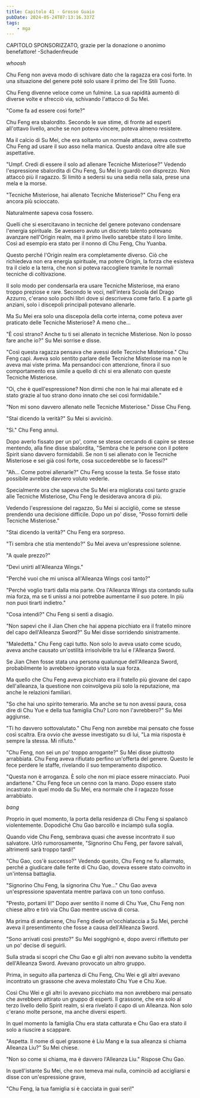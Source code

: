 ```yaml
---
title: Capitolo 41 - Grosso Guaio
pubDate: 2024-05-24T07:13:16.337Z
tags:
    - mga
---
```



CAPITOLO SPONSORIZZATO, grazie per la donazione o anonimo benefattore!
-Schadenfreude


*whoosh*


Chu Feng non aveva modo di schivare dato che la ragazza era così forte. In una situazione del genere poté solo usare il primo dei Tre Stili Tuono.


Chu Feng divenne veloce come un fulmine. La sua rapidità aumentò di diverse volte e sfrecciò via, schivando l'attacco di Su Mei.


"Come fa ad essere così forte?"


Chu Feng era sbalordito. Secondo le sue stime, di fronte ad esperti all'ottavo livello, anche se non poteva vincere, poteva almeno resistere.


Ma il calcio di Su Mei, che era soltanto un normale attacco, aveva costretto Chu Feng ad usare il suo asso nella manica. Questo andava oltre alle sue aspettative.


"Umpf. Credi di essere il solo ad allenare Tecniche Misteriose?" Vedendo l'espressione sbalordita di Chu Feng, Su Mei lo guardò con disprezzo. Non attaccò più il ragazzo. Si limitò a sedersi su una sedia nella sala, prese una mela e la morse.


"Tecniche Misteriose, hai allenato Tecniche Misteriose?" Chu Feng era ancora più scioccato.


Naturalmente sapeva cosa fossero.


Quelli che si esercitavano in tecniche del genere potevano condensare l'energia spirituale. Se avessero avuto un discreto talento potevano avanzare nell'Origin realm, ma il primo livello sarebbe stato il loro limite.
Così ad esempio era stato per il nonno di Chu Feng, Chu Yuanba.


Questo perché l'Origin realm era completamente diverso. Ciò che richiedeva non era energia spirituale, ma potere Origin, la forza che esisteva tra il cielo e la terra, che non si poteva raccogliere tramite le normali tecniche di coltivazione.


Il solo modo per condensarla era usare Tecniche Misteriose, ma erano troppo preziose e rare. Secondo le voci, nell'intera Scuola del Drago Azzurro, c'erano solo pochi libri dove si descriveva come farlo. E a parte gli anziani, solo i discepoli principali potevano allenarle.


Ma Su Mei era solo una discepola della corte interna, come poteva aver praticato delle Tecniche Misteriose? A meno che...


"È così strano? Anche tu ti sei allenato in tecniche Misteriose. Non lo posso fare anche io?" Su Mei sorrise e disse.


"Così questa ragazza pensava che avessi delle Tecniche Misteriose." Chu Feng capì. Aveva solo sentito parlare delle Tecniche Misteriose ma non le aveva mai viste prima. Ma pensandoci con attenzione, finora il suo comportamento era simile a quello di chi si era allenato con queste Tecniche Misteriose.


"Oi, che è quell'espressione? Non dirmi che non le hai mai allenate ed è stato grazie al tuo strano dono innato che sei così formidabile."


"Non mi sono davvero allenato nelle Tecniche Misteriose." Disse Chu Feng.


"Stai dicendo la verità?" Su Mei si avvicinò.


"Sì." Chu Feng annuì.


Dopo averlo fissato per un po', come se stesse cercando di capire se stesse mentendo, alla fine disse sbalordita, "Sembra che le persone con il potere Spirit siano davvero formidabili. Se non ti sei allenato con le Tecniche Misteriose e sei già così forte, cosa succederebbe se lo facessi?"


"Ah... Come potrei allenarle?" Chu Feng scosse la testa. Se fosse stato possibile avrebbe davvero voluto vederle.


Specialmente ora che sapeva che Su Mei era migliorata così tanto grazie alle Tecniche Misteriose, Chu Feng le desiderava ancora di più.


Vedendo l'espressione del ragazzo, Su Mei si accigliò, come se stesse prendendo una decisione difficile. Dopo un po' disse, "Posso fornirti delle Tecniche Misteriose."


"Stai dicendo la verità?" Chu Feng era sorpreso.


"Ti sembra che stia mentendo?" Su Mei aveva un'espressione solenne.


"A quale prezzo?"


"Devi unirti all'Alleanza Wings."


"Perché vuoi che mi unisca all'Alleanza Wings così tanto?"


"Perché voglio trarti dalla mia parte. Ora l'Alleanza Wings sta contando sulla mia forza, ma se ti unissi a noi potrebbe aumentarne il suo potere. In più non puoi tirarti indietro."


"Cosa intendi?" Chu Feng si sentì a disagio.


"Non sapevi che il Jian Chen che hai appena picchiato era il fratello minore del capo dell'Alleanza Sword?" Su Mei disse sorridendo sinistramente.


"Maledetta." Chu Feng capì tutto. Non solo lo aveva usato come scudo, aveva anche causato un'ostilità irrisolvibile tra lui e l'Alleanza Sword.


Se Jian Chen fosse stata una persona qualunque dell'Alleanza Sword, probabilmente lo avrebbero ignorato vista la sua forza.


Ma quello che Chu Feng aveva picchiato era il fratello più giovane del capo dell'alleanza, la questione non coinvolgeva più solo la reputazione, ma anche le relazioni familiari.


"So che hai uno spirito temerario. Ma anche se tu non avessi paura, cosa dire di Chu Yue e della tua famiglia Chu? Loro non l'avrebbero?" Su Mei aggiunse.


"Ti ho davvero sottovalutato." Chu Feng non avrebbe mai pensato che fosse così scaltra. Era ovvio che avesse investigato su di lui, "La mia risposta è sempre la stessa. Mi rifiuto."


"Chu Feng, non sei un po' troppo arrogante?" Su Mei disse piuttosto arrabbiata. Chu Feng aveva rifiutato perfino un'offerta del genere. Questo le fece perdere le staffe, rivelando il suo temperamento dispotico.


"Questa non è arroganza. È solo che non mi piace essere minacciato. Puoi andartene." Chu Feng fece un cenno con la mano. Dopo essere stato incastrato in quel modo da Su Mei, era normale che il ragazzo fosse arrabbiato.


*bang*


Proprio in quel momento, la porta della residenza di Chu Feng si spalancò violentemente.
Dopodiché Chu Gao barcollò e inciampò sulla soglia.


Quando vide Chu Feng, sembrava quasi che avesse incontrato il suo salvatore. Urlò rumorosamente, "Signorino Chu Feng, per favore salvali, altrimenti sarà troppo tardi!"


"Chu Gao, cos'è successo?" Vedendo questo, Chu Feng ne fu allarmato, perché a giudicare dalle ferite di Chu Gao, doveva essere stato coinvolto in un'intensa battaglia.


"Signorino Chu Feng, la signorina Chu Yue..." Chu Gao aveva un'espressione spaventata mentre parlava con un tono confuso.


"Presto, portami lì!" Dopo aver sentito il nome di Chu Yue, Chu Feng non chiese altro e tirò via Chu Gao mentre usciva di corsa.


Ma prima di andarsene, Chu Feng diede un'occhiataccia a Su Mei, perché aveva il presentimento che fosse a causa dell'Alleanza Sword.


"Sono arrivati così presto?" Su Mei sogghignò e, dopo averci riflettuto per un po' decise di seguirli.


Sulla strada si scoprì che Chu Gao e gli altri non avevano subito la vendetta dell'Alleanza Sword.
Avevano provocato un altro gruppo.


Prima, in seguito alla partenza di Chu Feng, Chu Wei e gli altri avevano incontrato un grassone che aveva molestato Chu Yue e Chu Xue.


Così Chu Wei e gli altri lo avevano picchiato ma non avrebbero mai pensato che avrebbero attirato un gruppo di esperti. Il grassone, che era solo al terzo livello dello Spirit realm, si era rivelato il capo di un Alleanza. Non solo c'erano molte persone, ma anche diversi esperti.


In quel momento la famiglia Chu era stata catturata e Chu Gao era stato il solo a riuscire a scappare.


"Aspetta. Il nome di quel grassone è Liu Mang e la sua alleanza si chiama Alleanza Liu?" Su Mei chiese.


"Non so come si chiama, ma è davvero l'Alleanza Liu." Rispose Chu Gao.


In quell'istante Su Mei, che non temeva mai nulla, cominciò ad accigliarsi e disse con un'espressione grave,


"Chu Feng, la tua famiglia si è cacciata in guai seri!"



